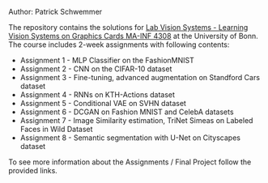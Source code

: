 Author: Patrick Schwemmer

The repository contains the solutions for [Lab Vision Systems - Learning Vision Systems on Graphics Cards MA-INF 4308](https://www.ais.uni-bonn.de/WS2223/P_CudaVision.html) at the University of Bonn.
The course includes 2-week assignments with following contents:

- Assignment 1 - MLP Classifier on the FashionMNIST
- Assignment 2 - CNN on the CIFAR-10 dataset
- Assignment 3 - Fine-tuning, advanced augmentation on Standford Cars dataset
- Assignment 4 - RNNs on KTH-Actions dataset
- Assignment 5 - Conditional VAE on SVHN dataset
- Assignment 6 - DCGAN on Fashion MNIST and CelebA datasets
- Assignment 7 - Image Similarity estimation, TriNet Simeas on Labeled Faces in Wild Dataset
- Assignment 8 - Semantic segmentation with U-Net on Cityscapes dataset

To see more information about the Assignments / Final Project follow the provided links.

